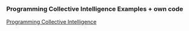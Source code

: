 ### Programming Collective Intelligence Examples + own code
[Programming Collective Intelligence](http://shop.oreilly.com/product/9780596529321.do)
